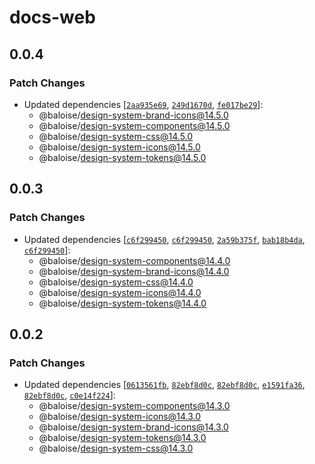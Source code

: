 # docs-web

## 0.0.4

### Patch Changes

- Updated dependencies [[`2aa935e69`](https://github.com/baloise/design-system/commit/2aa935e695f115a2cd3437e505660677cf232052), [`249d1670d`](https://github.com/baloise/design-system/commit/249d1670d06e761ec798b62469f69748220214ed), [`fe017be29`](https://github.com/baloise/design-system/commit/fe017be29077350c287015e9a32bdcdc40c18ccb)]:
  - @baloise/design-system-brand-icons@14.5.0
  - @baloise/design-system-components@14.5.0
  - @baloise/design-system-css@14.5.0
  - @baloise/design-system-icons@14.5.0
  - @baloise/design-system-tokens@14.5.0

## 0.0.3

### Patch Changes

- Updated dependencies [[`c6f299450`](https://github.com/baloise/design-system/commit/c6f2994503144b73b733dfb89ca8bf3f8d494a85), [`c6f299450`](https://github.com/baloise/design-system/commit/c6f2994503144b73b733dfb89ca8bf3f8d494a85), [`2a59b375f`](https://github.com/baloise/design-system/commit/2a59b375f15de5dbf0179004bd95dde9786fd1fc), [`bab18b4da`](https://github.com/baloise/design-system/commit/bab18b4dab90fbc914255e84c73a9e0f181560cb), [`c6f299450`](https://github.com/baloise/design-system/commit/c6f2994503144b73b733dfb89ca8bf3f8d494a85)]:
  - @baloise/design-system-components@14.4.0
  - @baloise/design-system-brand-icons@14.4.0
  - @baloise/design-system-css@14.4.0
  - @baloise/design-system-icons@14.4.0
  - @baloise/design-system-tokens@14.4.0

## 0.0.2

### Patch Changes

- Updated dependencies [[`0613561fb`](https://github.com/baloise/design-system/commit/0613561fb2aeaf4557c1845b2cd9e42f7273542a), [`82ebf8d0c`](https://github.com/baloise/design-system/commit/82ebf8d0c7a15c03682f754d904c4bff151c72f0), [`82ebf8d0c`](https://github.com/baloise/design-system/commit/82ebf8d0c7a15c03682f754d904c4bff151c72f0), [`e1591fa36`](https://github.com/baloise/design-system/commit/e1591fa363f80ffec3440375a4dbad47ab84fc05), [`82ebf8d0c`](https://github.com/baloise/design-system/commit/82ebf8d0c7a15c03682f754d904c4bff151c72f0), [`c0e14f224`](https://github.com/baloise/design-system/commit/c0e14f224491aac3bc358ee6ee768378b240b543)]:
  - @baloise/design-system-components@14.3.0
  - @baloise/design-system-icons@14.3.0
  - @baloise/design-system-brand-icons@14.3.0
  - @baloise/design-system-tokens@14.3.0
  - @baloise/design-system-css@14.3.0
